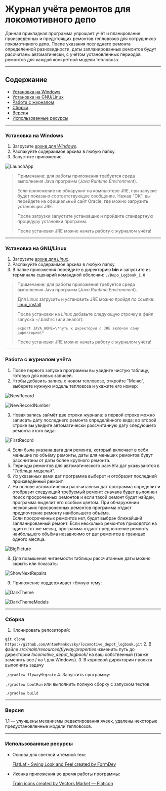 ﻿# Журнал учёта ремонтов для локомотивного депо
Данная прикладная программа упрощает учёт и планирование произведённых и предстоящих ремонтов тепловозов для сотрудников локомотивного депо.
После указания последнего ремонта определённой разновидности, даты запланированных ремонтов будут рассчитаны автоматически, с учётом установленных периодов ремонтов для каждой конкретной модели тепловоза.

---

## Содержание
* [Установка на Windows](#установка-на-windows)
* [Установка на GNU/Linux](#установка-на-gnulinux)
* [Работа с журналом](#работа-с-журналом-учёта)
* [Сборка](#сборка)
* [Версия](#версия)
* [Использованные ресурсы](#использованные-ресурсы)

---

### Установка на Windows
1. Загрузите [архив для *Windows*](https://drive.google.com/file/d/1njFuHKjtOpbPDnJkM05OYD9DBZ2NlWBH/view?usp=sharing).
2. Распакуйте содержимое архива в любую папку.
3. Запустите приложение.


![LaunchApp](ReadmeScreenshots/Launch.png)


> Примечание: для работы приложения требуется среда выполнения Java программ (*Java Runtime Environment*).
>
> Если приложение не обнаружит на компьютере JRE, при запуске будет показано соответствующее сообщение.
> Нажав "OK", вы перейдете на официальный сайт Oracle, где можно загрузить установщик JRE.
>
> После загрузки запустите установщик и пройдите стандартную процедуру установки программ. 
>
> После установки JRE можно начать работу с журналом учёта!

---

### Установка на GNU\/Linux
1. Загрузите [архив для *Linux*](https://drive.google.com/file/d/15oYhv9de594bfqOdxGt4Y2eRhgWtkb80/view?usp=sharing).
2. Распакуйте содержимое архива в любую папку.
3. В папке приложения перейдите в директорию **bin** и запустите из терминала сценарий командной оболочки:
`./Depo_Logbook_1.0`


> Примечание: для работы приложения требуется среда выполнения Java программ (*Java Runtime Environment*).
>
> Для Linux загрузить и установить JRE можно пройдя по ссылке: [linux_install](https://www.java.com/ru/download/help/linux_x64_install.html)
>
> После установки на *Linux* добавьте следующую строчку в файл запуска ~/.bashrc (или аналог):
>
> `export JAVA_HOME=\*путь к директории с JRE включая саму директорию\*`  
> 
> После установки JRE можно начать работу с журналом учёта!

---

### Работа с журналом учёта
1. После первого запуска программы вы увидите чистую таблицу, готовую для новых записей.
2. Чтобы добавить запись о новом тепловозе, откройте "Меню", выберете нужную модель тепловоза и укажите его номер:


![NewRecord](ReadmeScreenshots/NewRecord.png)

![NewRecordNumber](ReadmeScreenshots/NewRecordNumber.png)



3. Новая запись займёт две строки журнала: в первой строке можно записать дату последнего ремонта определённого вида; во второй строке вы увидите автоматически рассчитанную дату следующего ремонта этого вида:


![FirstRecord](ReadmeScreenshots/FirstRecord.png)



4. Если была указана дата для ремонта, который включает в себя меньшие по объёму ремонты, даты для меньших ремонтов будут рассчитаны от даты более крупного ремонта.
5. Периоды ремонтов для автоматического расчёта дат указываются в *"Таблице моделей"*.
6. Из указанных вами дат программа выберет и отобразит последний произведённый ремонт.
7. На основе автоматически рассчитанных дат программа определит и отобразит следующий требуемый ремонт: сначала будет выполнен поиск просроченных ремонтов и если такой ремонт будет найден, программа выделит его особым цветом. При обнаружении нескольких просроченных ремонтов программа отдаст предпочтение ремонту наибольшего объёма.<br>
Если просроченных ремонтов нет, будет выбран ближайший запланированный ремонт. Если несколько ремонтов приходятся на один и тот же месяц, программа отдаст предпочтение ремонту наибольшего объёма независимо от дат ремонтов в границах одного месяца.


![BigPicture](ReadmeScreenshots/BigPicture.png)


8. Для повышения читаемости таблицы рассчитанные даты можно скрыть или показать:


![ShowNextRepairs](ReadmeScreenshots/ShowNextRepairs.png)


9. Приложение поддерживает тёмную тему:


![DarkTheme](ReadmeScreenshots/DarkTheme.png)

![DarkThemeModels](ReadmeScreenshots/DarkThemeModels.png)



---

### Сборка
1. Клонировать репозиторий:

  `git clone https://github.com/AntonMankovsky/locomotive_depot_logbook.git`
2. В файле *src/main/resources/flyway.properties* изменить путь до директории *locomotive_depot_logbook/* на ваш собственный (также заменить все / на \ для Windows).
  3. В корневой директории проекта выполнить задачу
  
`./gradlew flywayMigrate`
4. Запустить программу:

  `./gradlew bootRun`
  или выполнить полную сборку с запуском тестов:
  
  `./gradlew build`

---

### Версия
1.1 — улучшены механизмы редактирования ячеек, удалены некоторые предустановленные модели тепловозов.

---

### Использованные ресурсы

<ul>
<li>Основа для светлой и тёмной тем:

<a href="https://github.com/JFormDesigner/FlatLaf" title="FlatLaf">FlatLaf - Swing Look and Feel created by FormDev</a>

<li>Иконка приложения во время работы программы:

<a href="https://www.flaticon.com/free-icons/train" title="train icons">Train icons created by Vectors Market — Flaticon</a>
</ul>
